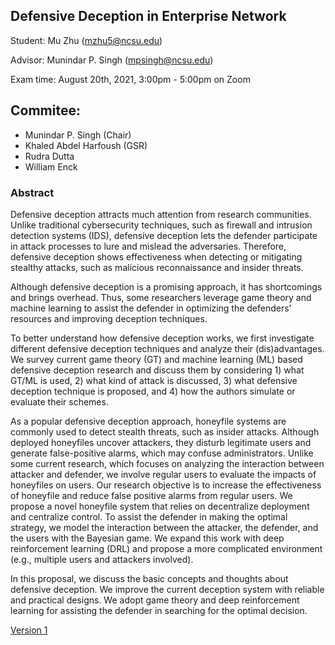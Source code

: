 ## Defensive Deception in Enterprise Network

Student: Mu Zhu (mzhu5@ncsu.edu)

Advisor: Munindar P. Singh (mpsingh@ncsu.edu)

Exam time: August 20th, 2021, 3:00pm - 5:00pm on Zoom

## Commitee:
- Munindar P. Singh (Chair)
- Khaled Abdel Harfoush (GSR)
- Rudra Dutta
- William Enck

### Abstract

Defensive deception attracts much attention from research communities. Unlike traditional cybersecurity techniques, such as firewall and intrusion detection systems (IDS), defensive deception lets the defender participate in attack processes to lure and mislead the adversaries. Therefore, defensive deception shows effectiveness when detecting or mitigating stealthy attacks, such as malicious reconnaissance and insider threats.

Although defensive deception is a promising approach, it has shortcomings and brings overhead. Thus, some researchers leverage game theory and machine learning to assist the defender in optimizing the defenders' resources and improving deception techniques. 

To better understand how defensive deception works, we first investigate different defensive deception techniques and analyze their (dis)advantages. We survey current game theory (GT) and machine learning (ML) based defensive deception research and discuss them by considering 1) what GT/ML is used, 2) what kind of attack is discussed, 3) what defensive deception technique is proposed, and 4) how the authors simulate or evaluate their schemes.

As a popular defensive deception approach, honeyfile systems are commonly used to detect stealth threats, such as insider attacks. Although deployed honeyfiles uncover attackers, they disturb legitimate users and generate false-positive alarms, which may confuse administrators. Unlike some current research, which focuses on analyzing the interaction between attacker and defender, we involve regular users to evaluate the impacts of honeyfiles on users. Our research objective is to increase the effectiveness of honeyfile and reduce false positive alarms from regular users.
We propose a novel honeyfile system that relies on decentralize deployment and centralize control.
To assist the defender in making the optimal strategy, we model the interaction between the attacker, the defender, and the users with the Bayesian game. We expand this work with deep reinforcement learning (DRL) and propose a more complicated environment (e.g., multiple users and attackers involved).

In this proposal, we discuss the basic concepts and thoughts about defensive deception. We improve the current deception system with reliable and practical designs. We adopt game theory and deep reinforcement learning for assisting the defender in searching for the optimal decision.

[Version 1](./oral_proposal/first_version.pdf)



